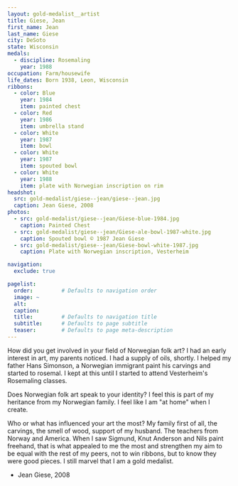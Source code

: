 ```yaml
---
layout: gold-medalist__artist
title: Giese, Jean
first_name: Jean
last_name: Giese
city: DeSoto 
state: Wisconsin
medals: 
  - discipline: Rosemaling
    year: 1988
occupation: Farm/housewife
life_dates: Born 1938, Leon, Wisconsin
ribbons:
  - color: Blue
    year: 1984
    item: painted chest
  - color: Red
    year: 1986
    item: umbrella stand
  - color: White
    year: 1987
    item: bowl
  - color: White
    year: 1987
    item: spouted bowl
  - color: White
    year: 1988
    item: plate with Norwegian inscription on rim
headshot:
  src: gold-medalist/giese--jean/giese--jean.jpg
  caption: Jean Giese, 2008
photos:
  - src: gold-medalist/giese--jean/Giese-blue-1984.jpg
    caption: Painted Chest
  - src: gold-medalist/giese--jean/Giese-ale-bowl-1987-white.jpg
    caption: Spouted bowl © 1987 Jean Giese
  - src: gold-medalist/giese--jean/Giese-bowl-white-1987.jpg
    caption: Plate with Norwegian inscription, Vesterheim 

navigation:
  exclude: true

pagelist:
  order:         # Defaults to navigation order  
  image: ~
  alt:
  caption:
  title:         # Defaults to navigation title
  subtitle:      # Defaults to page subtitle
  teaser:        # Defaults to page meta-description  
---
```

How did you get involved in your field of Norwegian folk art?
I had an early interest in art, my parents noticed.  I had a supply of oils, shortly.  I helped my father Hans Simonson, a Norwegian immigrant paint his carvings and started to rosemal.  I kept at this until I started to attend Vesterheim's Rosemaling classes.

Does Norwegian folk art speak to your identity?
 I feel this is part of my heritance from my Norwegian family.  I feel like I am "at home" when I create.

Who or what has influenced your art the most?
My family first of all, the carvings, the smell of wood, support of my husband.  The teachers from Norway and America.  When I saw Sigmund, Knut Anderson and Nils paint freehand, that is what appealed to me the most and strengthen my aim to be equal with the rest of my peers, not to win ribbons, but to know they were good pieces.  I still marvel that I am a gold medalist.

- Jean Giese, 2008

